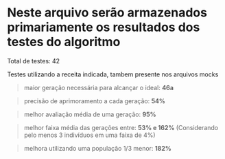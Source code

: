 # Neste arquivo serão armazenados primariamente os resultados dos testes do algoritmo

Total de testes: 42

Testes utilizando a receita indicada, tambem presente nos arquivos mocks

> maior geração necessária para alcançar o ideal:
**46a**

> precisão de aprimoramento a cada geração:
**54%**

> melhor avaliação média de uma geração:
**95%**

> melhor faixa média das gerações entre:
**53% e 162%**
(Considerando pelo menos 3 indivíduos em uma faixa de 4%)

> melhora utilizando uma população 1/3 menor:
**182%**